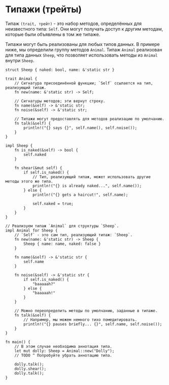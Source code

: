 # Типажи (трейты)

Типаж `(trait, трейт)` - это набор методов, определённых для неизвестного типа: `Self`. Они могут получать доступ к другим методам, которые были объявлены в том же типаже.

Типажи могут быть реализованы для любых типов данных. В примере ниже, мы определили группу методов `Animal`. Типаж `Animal` реализован для типа данных `Sheep`, что позволяет использовать методы из `Animal` внутри `Sheep`.

```rust,editable
struct Sheep { naked: bool, name: &'static str }

trait Animal {
    // Сигнатура присоединённой функции; `Self` ссылается на тип, реализующий типаж.
    fn new(name: &'static str) -> Self;

    // Сигнатуры методов; эти вернут строку.
    fn name(&self) -> &'static str;
    fn noise(&self) -> &'static str;

    // Типажи могут предоставлять для методов реализацию по умолчанию.
    fn talk(&self) {
        println!("{} says {}", self.name(), self.noise());
    }
}

impl Sheep {
    fn is_naked(&self) -> bool {
        self.naked
    }

    fn shear(&mut self) {
        if self.is_naked() {
            // Тип, реализующий типаж, может использовать другие методы этого же типа.
            println!("{} is already naked...", self.name());
        } else {
            println!("{} gets a haircut!", self.name);

            self.naked = true;
        }
    }
}

// Реализуем типаж `Animal` для структуры `Sheep`.
impl Animal for Sheep {
    // `Self` - это сам тип, реализующий типаж: `Sheep`.
    fn new(name: &'static str) -> Sheep {
        Sheep { name: name, naked: false }
    }

    fn name(&self) -> &'static str {
        self.name
    }

    fn noise(&self) -> &'static str {
        if self.is_naked() {
            "baaaaah?"
        } else {
            "baaaaah!"
        }
    }
    
    // Можно переопределить методы по умолчанию, заданные в типаже.
    fn talk(&self) {
        // Например, мы можем немного тихо помедитировать.
        println!("{} pauses briefly... {}", self.name, self.noise());
    }
}

fn main() {
    // В этом случае необходима аннотация типа.
    let mut dolly: Sheep = Animal::new("Dolly");
    // TODO ^ Попробуйте убрать аннотацию типа.

    dolly.talk();
    dolly.shear();
    dolly.talk();
}
```

